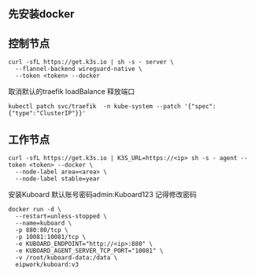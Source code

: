 ## 先安装docker

## 控制节点

```shell
curl -sfL https://get.k3s.io | sh -s - server \
  --flannel-backend wireguard-native \
  --token <token> --docker

```

取消默认的traefik loadBalance 释放端口

```shell
kubectl patch svc/traefik  -n kube-system --patch '{"spec":{"type":"ClusterIP"}}'
```



## 工作节点

```shell
curl -sfL https://get.k3s.io | K3S_URL=https://<ip> sh -s - agent --token <token> --docker \
  --node-label area=<area> \
  --node-label stable=year
```



安装Kuboard
默认账号密码admin:Kuboard123 
记得修改密码

```shell
docker run -d \
  --restart=unless-stopped \
  --name=kuboard \
  -p 880:80/tcp \
  -p 10081:10081/tcp \
  -e KUBOARD_ENDPOINT="http://<ip>:880" \
  -e KUBOARD_AGENT_SERVER_TCP_PORT="10081" \
  -v /root/kuboard-data:/data \
  eipwork/kuboard:v3
```
